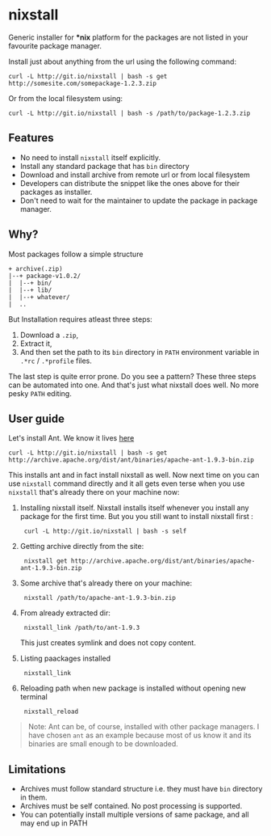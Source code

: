nixstall
========

Generic installer for **\*nix** platform for the packages are not listed in your favourite package manager.

Install just about anything from the url using the following command:

    curl -L http://git.io/nixstall | bash -s get http://somesite.com/somepackage-1.2.3.zip

Or from the local filesystem using:

    curl -L http://git.io/nixstall | bash -s /path/to/package-1.2.3.zip

## Features

- No need to install `nixstall` itself explicitly.
- Install any standard package that has `bin` directory
- Download and install archive from remote url or from local filesystem
- Developers can distribute the snippet like the ones above for their packages as installer.
- Don't need to wait for the maintainer to update the package in package manager.

## Why?

Most packages follow a simple structure

    + archive(.zip)
    |--+ package-v1.0.2/
    |  |--+ bin/
    |  |--+ lib/
    |  |--+ whatever/
    |  ..

But Installation requires atleast three steps:

1. Download a `.zip`,
2. Extract it,
3. And then set the path to its `bin` directory in `PATH` environment variable in `.*rc` / `.*profile` files.

The last step is quite error prone. Do you see a pattern? These three steps can be automated into one.
And that's just what nixstall does well. No more pesky `PATH` editing.


## User guide

Let's install Ant. We know it lives [here](http://archive.apache.org/dist/ant/binaries/apache-ant-1.9.3-bin.zip)

    curl -L http://git.io/nixstall | bash -s get http://archive.apache.org/dist/ant/binaries/apache-ant-1.9.3-bin.zip

This installs ant and in fact install nixstall as well. Now next time on you can use `nixstall` command directly and it all
gets even terse when you use `nixstall` that's already there on your machine now:

1. Installing nixstall itself. Nixstall installs itself whenever you install any package for the first time. But you you
   still want to install nixstall first :

        curl -L http://git.io/nixstall | bash -s self


2. Getting archive directly from the site:

        nixstall get http://archive.apache.org/dist/ant/binaries/apache-ant-1.9.3-bin.zip

3. Some archive that's already there on your machine:

        nixstall /path/to/apache-ant-1.9.3-bin.zip

4. From already extracted dir:

        nixstall_link /path/to/ant-1.9.3

    This just creates symlink and does not copy content.

5. Listing paackages installed

        nixstall_link

6. Reloading path when new package is installed without opening new terminal

        nixstall_reload


> Note: Ant can be, of course, installed with other package managers. I have chosen `ant` as an example because most of
> us know it and its binaries are small enough to be downloaded.


## Limitations

- Archives must follow standard structure i.e. they must have `bin` directory in them.
- Archives must be self contained. No post processing is supported.
- You can potentially install multiple versions of same package, and all may end up in PATH

